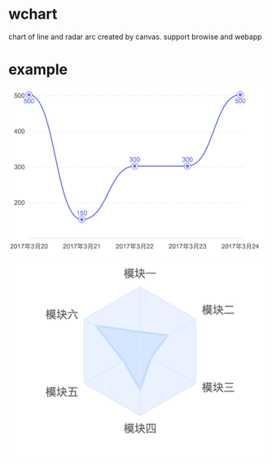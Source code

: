 # wchart
chart of line and radar arc created by canvas. support browise and webapp
# example
![line](image/line.png)	
![radar](image/radar.png)		

